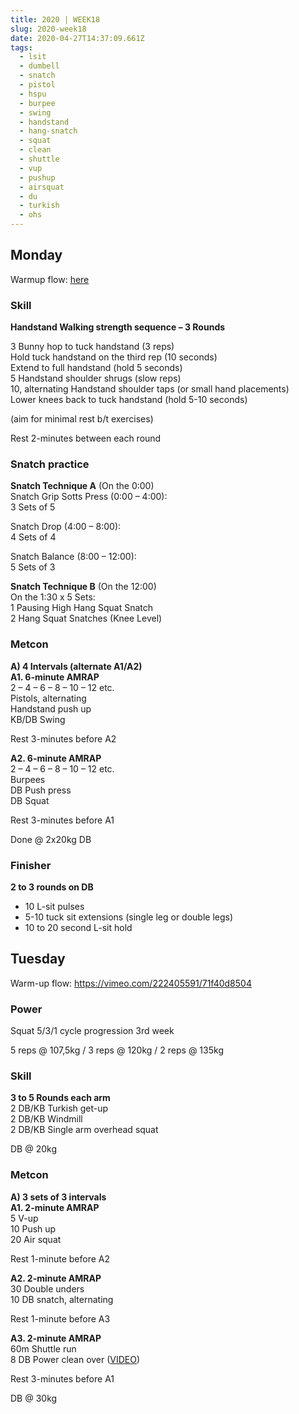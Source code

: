 ```yaml
---
title: 2020 | WEEK18
slug: 2020-week18
date: 2020-04-27T14:37:09.661Z
tags:
  - lsit
  - dumbell
  - snatch
  - pistol
  - hspu
  - burpee
  - swing
  - handstand
  - hang-snatch
  - squat
  - clean
  - shuttle
  - vup
  - pushup
  - airsquat
  - du
  - turkish
  - ohs
---
```

## Monday

Warmup flow: [here](https://youtu.be/a1spyh3XP7Q)

### Skill

**Handstand Walking strength sequence – 3 Rounds**

3 Bunny hop to tuck handstand (3 reps)\
Hold tuck handstand on the third rep (10 seconds)\
Extend to full handstand (hold 5 seconds)\
5 Handstand shoulder shrugs (slow reps)\
10, alternating Handstand shoulder taps (or small hand placements)\
Lower knees back to tuck handstand (hold 5-10 seconds)

(aim for minimal rest b/t exercises)

Rest 2-minutes between each round

### Snatch practice

**Snatch Technique A** (On the 0:00)\
Snatch Grip Sotts Press (0:00 – 4:00):\
3 Sets of 5

Snatch Drop (4:00 – 8:00):\
4 Sets of 4

Snatch Balance (8:00 – 12:00):\
5 Sets of 3

**Snatch Technique B** (On the 12:00)\
On the 1:30 x 5 Sets:\
1 Pausing High Hang Squat Snatch\
2 Hang Squat Snatches (Knee Level)

### Metcon

**A) 4 Intervals (alternate A1/A2)\
A1. 6-minute AMRAP**\
2 – 4 – 6 – 8 – 10 – 12 etc.\
Pistols, alternating\
Handstand push up\
KB/DB Swing

Rest 3-minutes before A2

**A2. 6-minute AMRAP**\
2 – 4 – 6 – 8 – 10 – 12 etc.\
Burpees\
DB Push press\
DB Squat

Rest 3-minutes before A1

Done @ 2x20kg DB

### Finisher

**2 to 3 rounds on DB**

* 10 L-sit pulses
* 5-10 tuck sit extensions (single leg or double legs)
* 10 to 20 second L-sit hold

## Tuesday

Warm-up flow: <https://vimeo.com/222405591/71f40d8504>

### Power

Squat 5/3/1 cycle progression 3rd week

5 reps @ 107,5kg / 3 reps @ 120kg / 2 reps @ 135kg

### Skill

**3 to 5 Rounds each arm**\
2 DB/KB Turkish get-up\
2 DB/KB Windmill\
2 DB/KB Single arm overhead squat

DB @ 20kg

### Metcon

**A) 3 sets of 3 intervals\
A1. 2-minute AMRAP**\
5 V-up\
10 Push up\
20 Air squat

Rest 1-minute before A2

**A2. 2-minute AMRAP**\
30 Double unders\
10 DB snatch, alternating

Rest 1-minute before A3

**A3. 2-minute AMRAP**\
60m Shuttle run\
8 DB Power clean over ([VIDEO](https://vimeo.com/332995385/a155cfaccd))

Rest 3-minutes before A1

DB @ 30kg